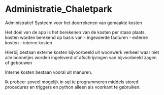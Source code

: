 # Administratie_Chaletpark
Administratief Systeem voor het doorrekenen van gemaakte kosten


Het doel van de app is het berekenen van de kosten per staan plaats.
kosten worden berekend op basis van
    - ingevoerde facturen
    - externe kosten
    - interne kosten
    
Hierbij bestaan externe kosten bijvoorbeeld uit woonwerk verkeer waar niet alle bonnetjes worden ingeleverd of afschrijvingen van
bijvoorbeeld zagen of gebouwen

Interne kosten bestaan vooral uit manuren.


Ik probeer zoveel mogelijk in sql te programmeren middels stored procedures en triggers en python alleen als voorkant te gebruiken.
